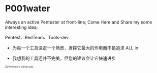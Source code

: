 # P001water

Always an active Pentester at front-line; Come Here and Share my some interesting idea;

Pentest、RedTeam、Tools-dev

* 为每一个工具设定一个场景，发挥它最大的作用而不是追求 ALL in

* 我想我的工具还并不完美，但您的建议会让它快速进步

<img src="https://github-readme-stats.vercel.app/api?username=P001water&amp;show_icons=true&amp;theme=dark" referrerpolicy="no-referrer" alt="P001water's GitHub stats" style="zoom:50%;">
